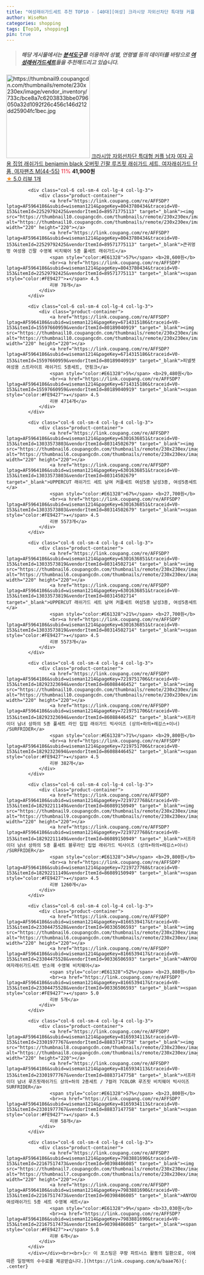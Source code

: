 ```yaml
---
title: "여성래쉬가드세트 추천 TOP10 - [40대][여성] 크라시앙 자외선차단 특대형 커플 남자 여자 공용 집업 래쉬가드 benjamin black 오버핏 긴팔 루즈핏 래쉬가드 세트,"
author: WiseMan
categories: shopping
tags: [Top10, shopping]
pin: true
---
```


> ##### 해당 게시물에서는 [**분석도구**](https://itemscout.io/)를 이용하여 **성별**, **연령별** 등의 데이터를 바탕으로 [**여성래쉬가드세트**](https://link.coupang.com/a/baae76)들을 추천해드리고 있습니다.
<div class="container"><div class="row">
            <div class="col-6 col-sm-4 col-lg-4 col-lg-3">
                <div class="product-container">
                    <a href="https://link.coupang.com/re/AFFSDP?lptag=AF5964186&subid=wiseman1214&pageKey=8118607065&traceid=V0-153&itemId=23020230592&vendorItemId=90070169890" target="_blank"><img src="https://thumbnail9.coupangcdn.com/thumbnails/remote/230x230ex/image/vendor_inventory/733c/bce8a7c6203833bbe0796050a32d1092f26c456c146d212dd25904fc1bec.jpg" alt="https://thumbnail9.coupangcdn.com/thumbnails/remote/230x230ex/image/vendor_inventory/733c/bce8a7c6203833bbe0796050a32d1092f26c456c146d212dd25904fc1bec.jpg" width="220" height="220"></a>
                    <a href="https://link.coupang.com/re/AFFSDP?lptag=AF5964186&subid=wiseman1214&pageKey=8118607065&traceid=V0-153&itemId=23020230592&vendorItemId=90070169890" target="_blank">크라시앙 자외선차단 특대형 커플 남자 여자 공용 집업 래쉬가드 benjamin black 오버핏 긴팔 루즈핏 래쉬가드 세트, 여자래쉬가드 단품, 여자팬츠 M(44-55)</a>
                    <span style="color:#E61328">11%</span> <b>41,900원</b>
                    <br><a href="https://link.coupang.com/re/AFFSDP?lptag=AF5964186&subid=wiseman1214&pageKey=8118607065&traceid=V0-153&itemId=23020230592&vendorItemId=90070169890" target="_blank"><span style="color:#FE9427">★</span> 5.0
                    리뷰 1개</a>
                </div>
            </div>
            
            <div class="col-6 col-sm-4 col-lg-4 col-lg-3">
                <div class="product-container">
                    <a href="https://link.coupang.com/re/AFFSDP?lptag=AF5964186&subid=wiseman1214&pageKey=8043780434&traceid=V0-153&itemId=22529792425&vendorItemId=89571775113" target="_blank"><img src="https://thumbnail10.coupangcdn.com/thumbnails/remote/230x230ex/image/vendor_inventory/6523/94d6b7e5e707e5e11a5ef11cd27f09811fa844f17d444cda0884f23897fa.jpg" alt="https://thumbnail10.coupangcdn.com/thumbnails/remote/230x230ex/image/vendor_inventory/6523/94d6b7e5e707e5e11a5ef11cd27f09811fa844f17d444cda0884f23897fa.jpg" width="220" height="220"></a>
                    <a href="https://link.coupang.com/re/AFFSDP?lptag=AF5964186&subid=wiseman1214&pageKey=8043780434&traceid=V0-153&itemId=22529792425&vendorItemId=89571775113" target="_blank">큰귀멍멍 여성용 긴팔 수영복 비치웨어 5종 풀세트 래쉬가드</a>
                    <span style="color:#E61328">57%</span> <b>28,600원</b>
                    <br><a href="https://link.coupang.com/re/AFFSDP?lptag=AF5964186&subid=wiseman1214&pageKey=8043780434&traceid=V0-153&itemId=22529792425&vendorItemId=89571775113" target="_blank"><span style="color:#FE9427">★</span> 4.5
                    리뷰 78개</a>
                </div>
            </div>
            
            <div class="col-6 col-sm-4 col-lg-4 col-lg-3">
                <div class="product-container">
                    <a href="https://link.coupang.com/re/AFFSDP?lptag=AF5964186&subid=wiseman1214&pageKey=6714315186&traceid=V0-153&itemId=15597660959&vendorItemId=80189040919" target="_blank"><img src="https://thumbnail10.coupangcdn.com/thumbnails/remote/230x230ex/image/vendor_inventory/c780/19b0cf17b2e88b12f07e1cbb493004b30640b20079908b0c9e3ddf3a1938.jpg" alt="https://thumbnail10.coupangcdn.com/thumbnails/remote/230x230ex/image/vendor_inventory/c780/19b0cf17b2e88b12f07e1cbb493004b30640b20079908b0c9e3ddf3a1938.jpg" width="220" height="220"></a>
                    <a href="https://link.coupang.com/re/AFFSDP?lptag=AF5964186&subid=wiseman1214&pageKey=6714315186&traceid=V0-153&itemId=15597660959&vendorItemId=80189040919" target="_blank">피넬젯 여성용 스트라이프 래쉬가드 5종세트, 연핑크</a>
                    <span style="color:#E61328">5%</span> <b>29,480원</b>
                    <br><a href="https://link.coupang.com/re/AFFSDP?lptag=AF5964186&subid=wiseman1214&pageKey=6714315186&traceid=V0-153&itemId=15597660959&vendorItemId=80189040919" target="_blank"><span style="color:#FE9427">★</span> 4.5
                    리뷰 4714개</a>
                </div>
            </div>
            
            <div class="col-6 col-sm-4 col-lg-4 col-lg-3">
                <div class="product-container">
                    <a href="https://link.coupang.com/re/AFFSDP?lptag=AF5964186&subid=wiseman1214&pageKey=6301636851&traceid=V0-153&itemId=13033573803&vendorItemId=80314502679" target="_blank"><img src="https://thumbnail6.coupangcdn.com/thumbnails/remote/230x230ex/image/vendor_inventory/cfc7/aaacfb6aad493d3f0407c4c03f5f65d682acc4d2c4ddaa7d393704909ca3.jpg" alt="https://thumbnail6.coupangcdn.com/thumbnails/remote/230x230ex/image/vendor_inventory/cfc7/aaacfb6aad493d3f0407c4c03f5f65d682acc4d2c4ddaa7d393704909ca3.jpg" width="220" height="220"></a>
                    <a href="https://link.coupang.com/re/AFFSDP?lptag=AF5964186&subid=wiseman1214&pageKey=6301636851&traceid=V0-153&itemId=13033573803&vendorItemId=80314502679" target="_blank">UPPERCUT 래쉬가드 세트 남여 커플세트 여성5종 남성3종, 여성5종세트</a>
                    <span style="color:#E61328">67%</span> <b>27,700원</b>
                    <br><a href="https://link.coupang.com/re/AFFSDP?lptag=AF5964186&subid=wiseman1214&pageKey=6301636851&traceid=V0-153&itemId=13033573803&vendorItemId=80314502679" target="_blank"><span style="color:#FE9427">★</span> 4.5
                    리뷰 5573개</a>
                </div>
            </div>
            
            <div class="col-6 col-sm-4 col-lg-4 col-lg-3">
                <div class="product-container">
                    <a href="https://link.coupang.com/re/AFFSDP?lptag=AF5964186&subid=wiseman1214&pageKey=6301636851&traceid=V0-153&itemId=13033573819&vendorItemId=80314502714" target="_blank"><img src="https://thumbnail6.coupangcdn.com/thumbnails/remote/230x230ex/image/vendor_inventory/cfc7/aaacfb6aad493d3f0407c4c03f5f65d682acc4d2c4ddaa7d393704909ca3.jpg" alt="https://thumbnail6.coupangcdn.com/thumbnails/remote/230x230ex/image/vendor_inventory/cfc7/aaacfb6aad493d3f0407c4c03f5f65d682acc4d2c4ddaa7d393704909ca3.jpg" width="220" height="220"></a>
                    <a href="https://link.coupang.com/re/AFFSDP?lptag=AF5964186&subid=wiseman1214&pageKey=6301636851&traceid=V0-153&itemId=13033573819&vendorItemId=80314502714" target="_blank">UPPERCUT 래쉬가드 세트 남여 커플세트 여성5종 남성3종, 여성5종세트</a>
                    <span style="color:#E61328">21%</span> <b>27,700원</b>
                    <br><a href="https://link.coupang.com/re/AFFSDP?lptag=AF5964186&subid=wiseman1214&pageKey=6301636851&traceid=V0-153&itemId=13033573819&vendorItemId=80314502714" target="_blank"><span style="color:#FE9427">★</span> 4.5
                    리뷰 5573개</a>
                </div>
            </div>
            
            <div class="col-6 col-sm-4 col-lg-4 col-lg-3">
                <div class="product-container">
                    <a href="https://link.coupang.com/re/AFFSDP?lptag=AF5964186&subid=wiseman1214&pageKey=7219751706&traceid=V0-153&itemId=18292323694&vendorItemId=86088446452" target="_blank"><img src="https://thumbnail10.coupangcdn.com/thumbnails/remote/230x230ex/image/vendor_inventory/4345/a8ac48d445393ce54cd8fb49a891bea0b142ff3d383478236b4ec7e58648.jpg" alt="https://thumbnail10.coupangcdn.com/thumbnails/remote/230x230ex/image/vendor_inventory/4345/a8ac48d445393ce54cd8fb49a891bea0b142ff3d383478236b4ec7e58648.jpg" width="220" height="220"></a>
                    <a href="https://link.coupang.com/re/AFFSDP?lptag=AF5964186&subid=wiseman1214&pageKey=7219751706&traceid=V0-153&itemId=18292323694&vendorItemId=86088446452" target="_blank">서프라이더 남녀 상하의 5종 풀세트 라인 집업 래쉬가드 빅사이즈 (상의+하의+레깅스+이너) /SURFRIDER</a>
                    <span style="color:#E61328">71%</span> <b>29,800원</b>
                    <br><a href="https://link.coupang.com/re/AFFSDP?lptag=AF5964186&subid=wiseman1214&pageKey=7219751706&traceid=V0-153&itemId=18292323694&vendorItemId=86088446452" target="_blank"><span style="color:#FE9427">★</span> 4.5
                    리뷰 382개</a>
                </div>
            </div>
            
            <div class="col-6 col-sm-4 col-lg-4 col-lg-3">
                <div class="product-container">
                    <a href="https://link.coupang.com/re/AFFSDP?lptag=AF5964186&subid=wiseman1214&pageKey=7219727768&traceid=V0-153&itemId=18292211149&vendorItemId=86089150949" target="_blank"><img src="https://thumbnail9.coupangcdn.com/thumbnails/remote/230x230ex/image/vendor_inventory/d577/e4b7ab03f4f8693d1a7dd4e378d33dd48d63e437bf04be2640cfadae5c05.jpg" alt="https://thumbnail9.coupangcdn.com/thumbnails/remote/230x230ex/image/vendor_inventory/d577/e4b7ab03f4f8693d1a7dd4e378d33dd48d63e437bf04be2640cfadae5c05.jpg" width="220" height="220"></a>
                    <a href="https://link.coupang.com/re/AFFSDP?lptag=AF5964186&subid=wiseman1214&pageKey=7219727768&traceid=V0-153&itemId=18292211149&vendorItemId=86089150949" target="_blank">서프라이더 남녀 상하의 5종 풀세트 블루라인 집업 래쉬가드 빅사이즈 (상의+하의+레깅스+이너) /SURFRIDER</a>
                    <span style="color:#E61328">34%</span> <b>29,800원</b>
                    <br><a href="https://link.coupang.com/re/AFFSDP?lptag=AF5964186&subid=wiseman1214&pageKey=7219727768&traceid=V0-153&itemId=18292211149&vendorItemId=86089150949" target="_blank"><span style="color:#FE9427">★</span> 4.5
                    리뷰 1260개</a>
                </div>
            </div>
            
            <div class="col-6 col-sm-4 col-lg-4 col-lg-3">
                <div class="product-container">
                    <a href="https://link.coupang.com/re/AFFSDP?lptag=AF5964186&subid=wiseman1214&pageKey=8166539417&traceid=V0-153&itemId=23304475528&vendorItemId=90336506593" target="_blank"><img src="https://thumbnail6.coupangcdn.com/thumbnails/remote/230x230ex/image/vendor_inventory/9ab5/d8bece6bb2f02f444d204fc16f493ca7969adcf2dd7d0425ab3b76cf2647.jpeg" alt="https://thumbnail6.coupangcdn.com/thumbnails/remote/230x230ex/image/vendor_inventory/9ab5/d8bece6bb2f02f444d204fc16f493ca7969adcf2dd7d0425ab3b76cf2647.jpeg" width="220" height="220"></a>
                    <a href="https://link.coupang.com/re/AFFSDP?lptag=AF5964186&subid=wiseman1214&pageKey=8166539417&traceid=V0-153&itemId=23304475528&vendorItemId=90336506593" target="_blank">ANYOU 여자래쉬가드세트 반소매 수영복 비치웨어</a>
                    <span style="color:#E61328">52%</span> <b>23,880원</b>
                    <br><a href="https://link.coupang.com/re/AFFSDP?lptag=AF5964186&subid=wiseman1214&pageKey=8166539417&traceid=V0-153&itemId=23304475528&vendorItemId=90336506593" target="_blank"><span style="color:#FE9427">★</span> 5.0
                    리뷰 5개</a>
                </div>
            </div>
            
            <div class="col-6 col-sm-4 col-lg-4 col-lg-3">
                <div class="product-container">
                    <a href="https://link.coupang.com/re/AFFSDP?lptag=AF5964186&subid=wiseman1214&pageKey=8165934113&traceid=V0-153&itemId=23301977767&vendorItemId=88837147758" target="_blank"><img src="https://thumbnail8.coupangcdn.com/thumbnails/remote/230x230ex/image/vendor_inventory/5ccd/23d13bd49a5ce91e70ee19c716ac3ed28ace03b0206325527be7042ca328.jpg" alt="https://thumbnail8.coupangcdn.com/thumbnails/remote/230x230ex/image/vendor_inventory/5ccd/23d13bd49a5ce91e70ee19c716ac3ed28ace03b0206325527be7042ca328.jpg" width="220" height="220"></a>
                    <a href="https://link.coupang.com/re/AFFSDP?lptag=AF5964186&subid=wiseman1214&pageKey=8165934113&traceid=V0-153&itemId=23301977767&vendorItemId=88837147758" target="_blank">서프라이더 남녀 루즈핏래쉬가드 상의+하의 2종세트 / 7컬러 7COLOR 루즈핏 비치웨어 빅사이즈 SURFRIDER</a>
                    <span style="color:#E61328">57%</span> <b>23,800원</b>
                    <br><a href="https://link.coupang.com/re/AFFSDP?lptag=AF5964186&subid=wiseman1214&pageKey=8165934113&traceid=V0-153&itemId=23301977767&vendorItemId=88837147758" target="_blank"><span style="color:#FE9427">★</span> 4.5
                    리뷰 58개</a>
                </div>
            </div>
            
            <div class="col-6 col-sm-4 col-lg-4 col-lg-3">
                <div class="product-container">
                    <a href="https://link.coupang.com/re/AFFSDP?lptag=AF5964186&subid=wiseman1214&pageKey=7983881690&traceid=V0-153&itemId=22167517473&vendorItemId=90398486085" target="_blank"><img src="https://thumbnail7.coupangcdn.com/thumbnails/remote/230x230ex/image/vendor_inventory/b5c3/174a0d240c728005e6102b27985c5ef9be5fb1e03580c3ef00352b4d8f56.jpg" alt="https://thumbnail7.coupangcdn.com/thumbnails/remote/230x230ex/image/vendor_inventory/b5c3/174a0d240c728005e6102b27985c5ef9be5fb1e03580c3ef00352b4d8f56.jpg" width="220" height="220"></a>
                    <a href="https://link.coupang.com/re/AFFSDP?lptag=AF5964186&subid=wiseman1214&pageKey=7983881690&traceid=V0-153&itemId=22167517473&vendorItemId=90398486085" target="_blank">ANYOU 여성래쉬가드 5종 세트 수영복 세트</a>
                    <span style="color:#E61328">9%</span> <b>33,030원</b>
                    <br><a href="https://link.coupang.com/re/AFFSDP?lptag=AF5964186&subid=wiseman1214&pageKey=7983881690&traceid=V0-153&itemId=22167517473&vendorItemId=90398486085" target="_blank"><span style="color:#FE9427">★</span> 5.0
                    리뷰 6개</a>
                </div>
            </div>
            </div></div><br><br>[👉 이 포스팅은 쿠팡 파트너스 활동의 일환으로, 이에 따른 일정액의 수수료를 제공받습니다.](https://link.coupang.com/a/baae76){: .center}